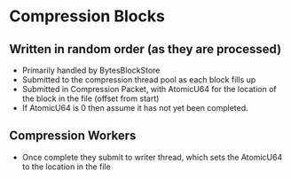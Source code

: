 # Compression Blocks

## Written in random order (as they are processed)

* Primarily handled by BytesBlockStore
* Submitted to the compression thread pool as each block fills up
* Submitted in Compression Packet, with AtomicU64 for the location of the block in the file (offset from start)
* If AtomicU64 is 0 then assume it has not yet been completed.

## Compression Workers
* Once complete they submit to writer thread, which sets the AtomicU64 to the location in the file
